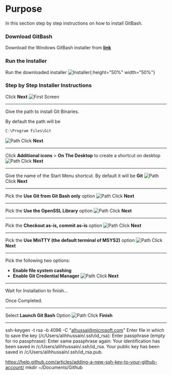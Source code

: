 # Purpose
In this section step by step instructions on how to install GitBash.

### Download GitBash  
Download the Windows GitBash installer from **[link](https://git-scm.com/download/win)**

### Run the Installer
Run the downloaded installer
![Installer](./src/gitbash_screen12.JPG){:height="50%" width="50%"}

### Step by Step Installer Instructions

Click **Next**
![First Screen](./src/gitbash_screen1.JPG)
________
Give the path to install Git Binaries.

By default the path will be
```powershell
C:\Program Files\Git
```
![Path](./src/gitbash_screen2.JPG)
Click **Next**
_________

Click **Additional icons** > **On The Desktop** to create a shortcut on desktop
![Path](./src/gitbash_screen3.JPG)
Click **Next**
_________
Give the name of the Start Menu shortcut.
By default it will be **Git**
![Path](./src/gitbash_screen4.JPG)
Click **Next**
_________
Pick the **Use Git from Git Bash only** option
![Path](./src/gitbash_screen5.JPG)
Click **Next**
_________
Pick the **Use the OpenSSL Library** option
![Path](./src/gitbash_screen6.JPG)
Click **Next**
_________
Pick the **Checkout as-is, commit as-is** option
![Path](./src/gitbash_screen7.JPG)
Click **Next**
_________
Pick the **Use MinTTY (the default terminal of MSYS2)** option
![Path](./src/gitbash_screen8.JPG)
Click **Next**
_________
Pick the following two options:
*   **Enable file system cashing**
*   **Enable Git Credential Manager**
![Path](./src/gitbash_screen9.JPG)
Click **Next**
_________
Wait for Installation to finish...

Once Completed. 
___
Select **Launch Git Bash** Option
![Path](./src/gitbash_screen11.JPG)
Click **Finish**
_________







ssh-keygen -t rsa -b 4096 -C "alhussai@microsoft.com"
Enter file in which to save the key (/c/Users/alihhussain/.ssh/id_rsa):
Enter passphrase (empty for no passphrase):
Enter same passphrase again:
Your identification has been saved in /c/Users/alihhussain/.ssh/id_rsa.
Your public key has been saved in /c/Users/alihhussain/.ssh/id_rsa.pub.

https://help.github.com/articles/adding-a-new-ssh-key-to-your-github-account/
mkdir ~/Documents/Github


